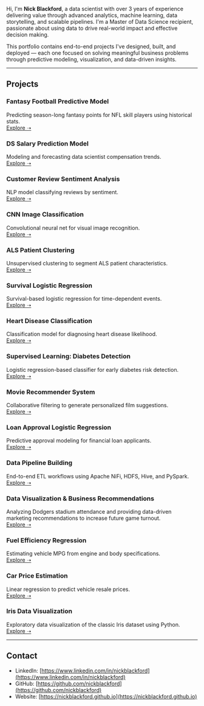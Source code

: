 
Hi, I'm **Nick Blackford**, a data scientist with over 3 years of experience delivering value through advanced analytics, machine learning, data storytelling, and scalable pipelines. I'm a Master of Data Science recipient, passionate about using data to drive real-world impact and effective decision making.

This portfolio contains end-to-end projects I've designed, built, and deployed — each one focused on solving meaningful business problems through predictive modeling, visualization, and data-driven insights.

---

## Projects

### Fantasy Football Predictive Model  
Predicting season-long fantasy points for NFL skill players using historical stats.  
[Explore ➝](./Fantasy%20Football%20Predictive%20Model/)

### DS Salary Prediction Model  
Modeling and forecasting data scientist compensation trends.  
[Explore ➝](./DS%20Salary%20Prediction%20Model/)

### Customer Review Sentiment Analysis  
NLP model classifying reviews by sentiment.  
[Explore ➝](./Customer%20Review%20Sentiment%20Analysis/)

### CNN Image Classification  
Convolutional neural net for visual image recognition.  
[Explore ➝](./CNN%20Image%20Classification/)

### ALS Patient Clustering  
Unsupervised clustering to segment ALS patient characteristics.  
[Explore ➝](./ALS%20Patient%20Clustering/)

### Survival Logistic Regression  
Survival-based logistic regression for time-dependent events.  
[Explore ➝](./Survival%20Logistic%20Regression/)

### Heart Disease Classification  
Classification model for diagnosing heart disease likelihood.  
[Explore ➝](./Heart%20Disease%20Classification/)

### Supervised Learning: Diabetes Detection  
Logistic regression-based classifier for early diabetes risk detection.  
[Explore ➝](./Supervised%20Learning%20Diabetes%20Detection/)

### Movie Recommender System  
Collaborative filtering to generate personalized film suggestions.  
[Explore ➝](./Movie%20Recommender%20System/)

### Loan Approval Logistic Regression  
Predictive approval modeling for financial loan applicants.  
[Explore ➝](./Loan%20Approval%20Logistic%20Regression/)

### Data Pipeline Building  
End-to-end ETL workflows using Apache NiFi, HDFS, Hive, and PySpark.  
[Explore ➝](./Data%20Pipeline%20Building/)

### Data Visualization & Business Recommendations  
Analyzing Dodgers stadium attendance and providing data-driven marketing recommendations to increase future game turnout.  
[Explore ➝](./Data%20Viz%20%2F%20Business%20Recommendations/)

### Fuel Efficiency Regression  
Estimating vehicle MPG from engine and body specifications.  
[Explore ➝](./Fuel%20Efficiency%20Regression/)

### Car Price Estimation  
Linear regression to predict vehicle resale prices.  
[Explore ➝](./Car%20Price%20Estimation%20Linear%20Regression/)

### Iris Data Visualization  
Exploratory data visualization of the classic Iris dataset using Python.  
[Explore ➝](./Iris%20Data%20Viz/)

---

## Contact

- LinkedIn: [https://www.linkedin.com/in/nickblackford](https://www.linkedin.com/in/nickblackford)  
- GitHub: [https://github.com/nickblackford](https://github.com/nickblackford)  
- Website: [https://nickblackford.github.io](https://nickblackford.github.io)
